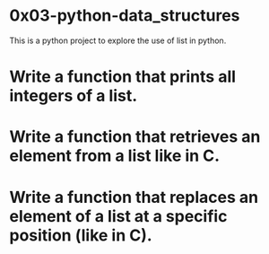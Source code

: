 # 0x03-python-data_structures

This is a python project to explore the use of list in python.

# Write a function that prints all integers of a list.

# Write a function that retrieves an element from a list like in C. 

# Write a function that replaces an element of a list at a specific position (like in C).

